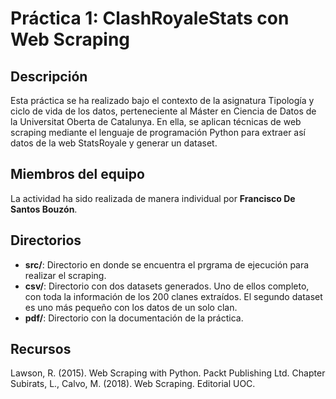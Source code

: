 # Práctica 1: ClashRoyaleStats con Web Scraping

## Descripción

Esta práctica se ha realizado bajo el contexto de la asignatura Tipología y ciclo de vida de los datos, perteneciente al Máster en Ciencia de Datos de la Universitat Oberta de Catalunya. En ella, se aplican técnicas de web scraping mediante el lenguaje de programación Python para extraer así datos de la web StatsRoyale y generar un dataset.

## Miembros del equipo

La actividad ha sido realizada de manera individual por **Francisco De Santos Bouzón**.

## Directorios

* **src/**: Directorio en donde se encuentra el prgrama de ejecución para realizar el scraping.
* **csv/**: Directorio con dos datasets generados. Uno de ellos completo, con toda la información de los 200 clanes extraídos. El segundo dataset es uno más pequeño con los datos de un solo clan.
* **pdf/**: Directorio con la documentación de la práctica.

## Recursos

Lawson, R. (2015). Web Scraping with Python. Packt Publishing Ltd. Chapter
Subirats, L., Calvo, M. (2018). Web Scraping. Editorial UOC.
